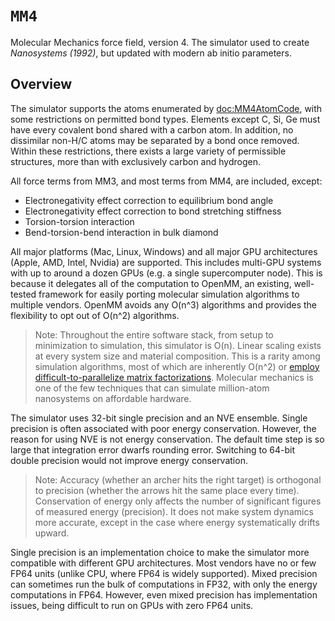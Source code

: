 # ``MM4``

Molecular Mechanics force field, version 4. The simulator used to create _Nanosystems (1992)_, but updated with modern ab initio parameters.

## Overview

The simulator supports the atoms enumerated by <doc:MM4AtomCode>, with some
 restrictions on permitted bond types. Elements except C, Si, Ge must have
 every covalent bond shared with a carbon atom. In addition, no dissimilar
 non-H/C atoms may be separated by a bond once removed. Within these
 restrictions, there exists a large variety of permissible structures, more
 than with exclusively carbon and hydrogen.

 All force terms from MM3, and most terms from MM4, are included, except:
 - Electronegativity effect correction to equilibrium bond angle
 - Electronegativity effect correction to bond stretching stiffness
 - Torsion-torsion interaction
 - Bend-torsion-bend interaction in bulk diamond

 All major platforms (Mac, Linux, Windows) and all major GPU architectures
 (Apple, AMD, Intel, Nvidia) are supported. This includes multi-GPU systems
 with up to around a dozen GPUs (e.g. a single supercomputer node). This is
 because it delegates all of the computation to OpenMM, an existing,
 well-tested framework for easily porting molecular simulation algorithms to
 multiple vendors. OpenMM avoids any O(n^3) algorithms and provides the
 flexibility to opt out of O(n^2) algorithms.

 > Note: Throughout the entire software stack, from setup to minimization to
   simulation, this simulator is O(n). Linear scaling exists at every system
   size and material composition. This is a rarity among simulation
   algorithms, most of which are inherently O(n^2) or
   [employ difficult-to-parallelize matrix factorizations](https://xtb-docs.readthedocs.io/en/latest/gfnff.html).
   Molecular mechanics is one of the few techniques that can simulate
   million-atom nanosystems on affordable hardware.

 The simulator uses 32-bit single precision and an NVE ensemble. Single 
 precision is often associated with poor energy conservation. However, the 
 reason for using NVE is not energy conservation. The default time step is
 so large that integration error dwarfs rounding error. Switching to 64-bit
 double precision would not improve energy conservation.

 > Note: Accuracy (whether an archer hits the right target) is orthogonal
   to precision (whether the arrows hit the same place every time).
   Conservation of energy only affects the number of significant figures of
   measured energy (precision). It does not make system dynamics more
   accurate, except in the case where energy systematically drifts upward.

 Single precision is an implementation choice to make the simulator more
 compatible with different GPU architectures. Most vendors have no or few
 FP64 units (unlike CPU, where FP64 is widely supported). Mixed precision
 can sometimes run the bulk of computations in FP32, with only the energy
 computations in FP64. However, even mixed precision has implementation
 issues, being difficult to run on GPUs with zero FP64 units.
